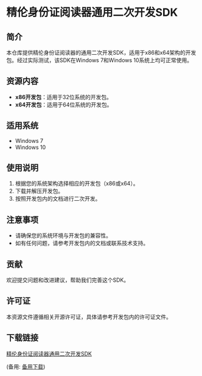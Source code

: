 # 精伦身份证阅读器通用二次开发SDK

## 简介

本仓库提供精伦身份证阅读器的通用二次开发SDK，适用于x86和x64架构的开发包。经过实际测试，该SDK在Windows 7和Windows 10系统上均可正常使用。

## 资源内容

- **x86开发包**：适用于32位系统的开发包。
- **x64开发包**：适用于64位系统的开发包。

## 适用系统

- Windows 7
- Windows 10

## 使用说明

1. 根据您的系统架构选择相应的开发包（x86或x64）。
2. 下载并解压开发包。
3. 按照开发包内的文档进行二次开发。

## 注意事项

- 请确保您的系统环境与开发包的兼容性。
- 如有任何问题，请参考开发包内的文档或联系技术支持。

## 贡献

欢迎提交问题和改进建议，帮助我们完善这个SDK。

## 许可证

本资源文件遵循相关开源许可证，具体请参考开发包内的许可证文件。

## 下载链接
[精伦身份证阅读器通用二次开发SDK](https://pan.quark.cn/s/7932079aa999) 

(备用: [备用下载](https://pan.baidu.com/s/1hcimQoGOk7ovLucxgyI-jA?pwd=1234))
